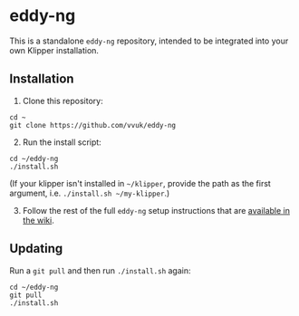 # eddy-ng

This is a standalone `eddy-ng` repository, intended to be integrated into your own Klipper installation.

## Installation

1. Clone this repository:

```
cd ~
git clone https://github.com/vvuk/eddy-ng
```

2. Run the install script:

```
cd ~/eddy-ng
./install.sh
```

(If your klipper isn't installed in `~/klipper`, provide the path as the first argument, i.e. `./install.sh ~/my-klipper`.)

3. Follow the rest of the full `eddy-ng` setup instructions that are [available in the wiki](https://github.com/vvuk/eddy-ng/wiki).

## Updating

Run a `git pull` and then run `./install.sh` again:

```
cd ~/eddy-ng
git pull
./install.sh
```
